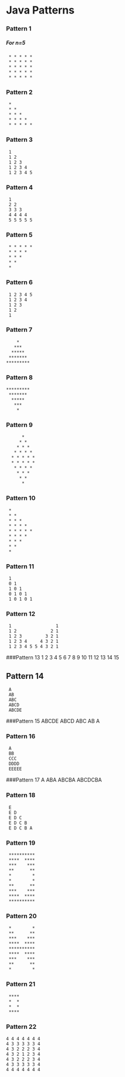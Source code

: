 # Java Patterns

### Pattern 1
##### For n=5
     * * * * *
     * * * * *
     * * * * *
     * * * * *
     * * * * *
### Pattern 2
     *
     * *
     * * *
     * * * *
     * * * * *
### Pattern 3
     1
     1 2
     1 2 3
     1 2 3 4
     1 2 3 4 5
### Pattern 4
     1
     2 2
     3 3 3
     4 4 4 4
     5 5 5 5 5
### Pattern 5
     * * * * *
     * * * *
     * * *
     * *
     *
### Pattern 6
     1 2 3 4 5
     1 2 3 4
     1 2 3
     1 2
     1
### Pattern 7

        *
       ***
      *****
     *******
    *********
### Pattern 8
    *********
     *******
      *****
       ***
        *
### Pattern 9
          *
         * *
        * * *
       * * * *
      * * * * *
      * * * * *
       * * * *
        * * *
         * *
          *
### Pattern 10
     *
     * *
     * * *
     * * * *
     * * * * *
     * * * *
     * * *
     * *
     *
### Pattern 11
     1
     0 1
     1 0 1
     0 1 0 1
     1 0 1 0 1
### Pattern 12
     1                 1
     1 2             2 1
     1 2 3         3 2 1
     1 2 3 4     4 3 2 1
     1 2 3 4 5 5 4 3 2 1
###Pattern 13
     1
     2 3
     4 5 6
     7 8 9 10
     11 12 13 14 15
## Pattern 14
     A
     AB
     ABC
     ABCD
     ABCDE
###Pattern 15
     ABCDE
     ABCD
     ABC
     AB
     A
### Pattern 16
     A
     BB
     CCC
     DDDD
     EEEEE
###Pattern 17
        A
       ABA
      ABCBA
     ABCDCBA
### Pattern 18
     E
     E D
     E D C
     E D C B
     E D C B A
### Pattern 19
     **********
     ****  ****
     ***    ***
     **      **
     *        *
     *        *
     **      **
     ***    ***
     ****  ****
     **********
### Pattern 20
     *        *
     **      **
     ***    ***
     ****  ****
     **********
     ****  ****
     ***    ***
     **      **
     *        *
### Pattern 21
     ****
     *  *
     *  *
     ****
### Pattern 22
    4 4 4 4 4 4 4
    4 3 3 3 3 3 4
    4 3 2 2 2 3 4
    4 3 2 1 2 3 4
    4 3 2 2 2 3 4
    4 3 3 3 3 3 4
    4 4 4 4 4 4 4

